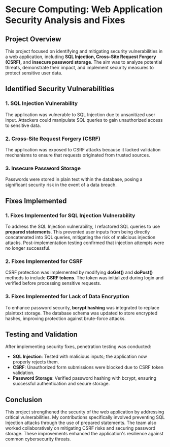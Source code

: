 # Secure Computing: Web Application Security Analysis and Fixes

## Project Overview
This project focused on identifying and mitigating security vulnerabilities in a web application, including **SQL Injection, Cross-Site Request Forgery (CSRF),** and **insecure password storage**. The aim was to analyze potential threats, demonstrate their impact, and implement security measures to protect sensitive user data.

## Identified Security Vulnerabilities
### 1. SQL Injection Vulnerability
The application was vulnerable to SQL Injection due to unsanitized user input. Attackers could manipulate SQL queries to gain unauthorized access to sensitive data.

### 2. Cross-Site Request Forgery (CSRF)
The application was exposed to CSRF attacks because it lacked validation mechanisms to ensure that requests originated from trusted sources.

### 3. Insecure Password Storage
Passwords were stored in plain text within the database, posing a significant security risk in the event of a data breach.

## Fixes Implemented
### 1. Fixes Implemented for SQL Injection Vulnerability
To address the SQL Injection vulnerability, I refactored SQL queries to use **prepared statements**. This prevented user inputs from being directly concatenated into SQL queries, mitigating the risk of malicious injection attacks. Post-implementation testing confirmed that injection attempts were no longer successful.

### 2. Fixes Implemented for CSRF
CSRF protection was implemented by modifying **doGet()** and **doPost()** methods to include **CSRF tokens**. The token was initialized during login and verified before processing sensitive requests.

### 3. Fixes Implemented for Lack of Data Encryption
To enhance password security, **bcrypt hashing** was integrated to replace plaintext storage. The database schema was updated to store encrypted hashes, improving protection against brute-force attacks.

## Testing and Validation
After implementing security fixes, penetration testing was conducted:
- **SQL Injection**: Tested with malicious inputs; the application now properly rejects them.
- **CSRF**: Unauthorized form submissions were blocked due to CSRF token validation.
- **Password Storage**: Verified password hashing with bcrypt, ensuring successful authentication and secure storage.

## Conclusion
This project strengthened the security of the web application by addressing critical vulnerabilities. My contributions specifically involved preventing SQL Injection attacks through the use of prepared statements. The team also worked collaboratively on mitigating CSRF risks and securing password storage. These improvements enhanced the application's resilience against common cybersecurity threats.
